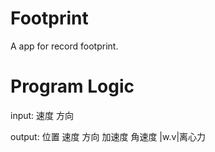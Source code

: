 # Footprint

A app for record footprint.

# Program Logic

input:
速度
方向

output:
位置
速度 
方向
加速度
角速度
|w.v|离心力